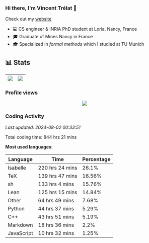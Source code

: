 ### Hi there, I'm Vincent Trélat 👋

Check out my [website](https://vtrelat.github.io)

-   💻 CS engineer & INRIA PhD student at Loria, Nancy, France
-   🎓 Graduate of Mines Nancy in France
-   🎓 Specialized in _formal methods_ which I studied at TU Munich

## 📊 **Stats**

| <img align="center" src="https://readme-stats.clckblog.space/api?username=VTrelat&show_icons=true&include_all_commits=true&theme=tokyonight&hide_border=true" /> | <img align="center" src="https://readme-stats.clckblog.space/api/top-langs/?username=VTrelat&layout=compact&theme=tokyonight&hide_border=true" /> |
| ---------------------------------------------------------------------------------------------------------------------------------------------------------------- | ------------------------------------------------------------------------------------------------------------------------------------------------- |

### Profile views

<p align="center">
 <img src="https://profile-counter.glitch.me/VTrelat/count.svg" />
</p>

<!--automations-->
### Coding Activity
_Last updated: 2024-08-02 00:33:51_

Total coding time: 844 hrs 21 mins

**Most used languages**:

| Language | Time | Percentage |
| ------------- | ------------- | ------------- |
| Isabelle | 220 hrs 24 mins | 26.1% |
| TeX | 139 hrs 47 mins | 16.56% |
| sh | 133 hrs 4 mins | 15.76% |
| Lean | 125 hrs 15 mins | 14.84% |
| Other | 64 hrs 49 mins | 7.68% |
| Python | 44 hrs 37 mins | 5.29% |
| C++ | 43 hrs 51 mins | 5.19% |
| Markdown | 18 hrs 36 mins | 2.2% |
| JavaScript | 10 hrs 32 mins | 1.25% |


